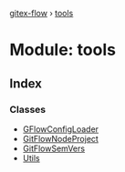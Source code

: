 [gitex-flow](../README.md) › [tools](tools.md)

# Module: tools

## Index

### Classes

* [GFlowConfigLoader](../classes/tools.gflowconfigloader.md)
* [GitFlowNodeProject](../classes/tools.gitflownodeproject.md)
* [GitFlowSemVers](../classes/tools.gitflowsemvers.md)
* [Utils](../classes/tools.utils.md)
